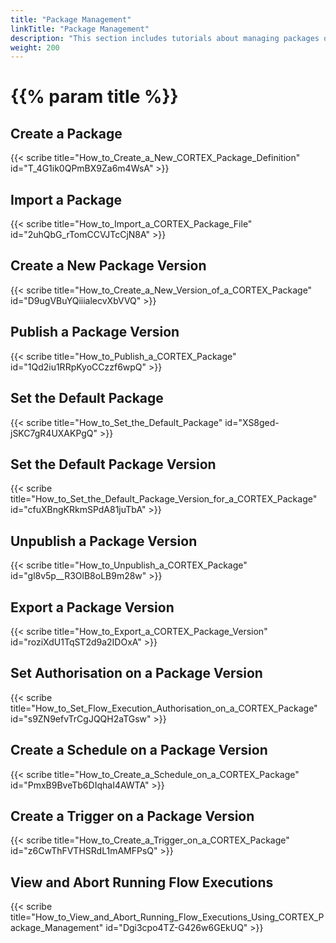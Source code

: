 ```yaml
---
title: "Package Management"
linkTitle: "Package Management"
description: "This section includes tutorials about managing packages on the {{% ctx %}} platform."
weight: 200
---
```


# {{% param title %}}

## Create a Package

{{< scribe title="How_to_Create_a_New_CORTEX_Package_Definition" id="T_4G1ik0QPmBX9Za6m4WsA" >}}

## Import a Package

{{< scribe title="How_to_Import_a_CORTEX_Package_File" id="2uhQbG_rTomCCVJTcCjN8A" >}}

## Create a New Package Version

{{< scribe title="How_to_Create_a_New_Version_of_a_CORTEX_Package" id="D9ugVBuYQiiialecvXbVVQ" >}}

## Publish a Package Version

{{< scribe title="How_to_Publish_a_CORTEX_Package" id="1Qd2iu1RRpKyoCCzzf6wpQ" >}}

## Set the Default Package

{{< scribe title="How_to_Set_the_Default_Package" id="XS8ged-jSKC7gR4UXAKPgQ" >}}

## Set the Default Package Version

{{< scribe title="How_to_Set_the_Default_Package_Version_for_a_CORTEX_Package" id="cfuXBngKRkmSPdA81juTbA" >}}

## Unpublish a Package Version

{{< scribe title="How_to_Unpublish_a_CORTEX_Package" id="gl8v5p__R3OlB8oLB9m28w" >}}

## Export a Package Version

{{< scribe title="How_to_Export_a_CORTEX_Package_Version" id="roziXdU1TqST2d9a2IDOxA" >}}

## Set Authorisation on a Package Version

{{< scribe title="How_to_Set_Flow_Execution_Authorisation_on_a_CORTEX_Package" id="s9ZN9efvTrCgJQQH2aTGsw" >}}

## Create a Schedule on a Package Version

{{< scribe title="How_to_Create_a_Schedule_on_a_CORTEX_Package" id="PmxB9BveTb6DIqhaI4AWTA" >}}

## Create a Trigger on a Package Version

{{< scribe title="How_to_Create_a_Trigger_on_a_CORTEX_Package" id="z6CwThFVTHSRdL1mAMFPsQ" >}}

## View and Abort Running Flow Executions

{{< scribe title="How_to_View_and_Abort_Running_Flow_Executions_Using_CORTEX_Package_Management" id="Dgi3cpo4TZ-G426w6GEkUQ" >}}
